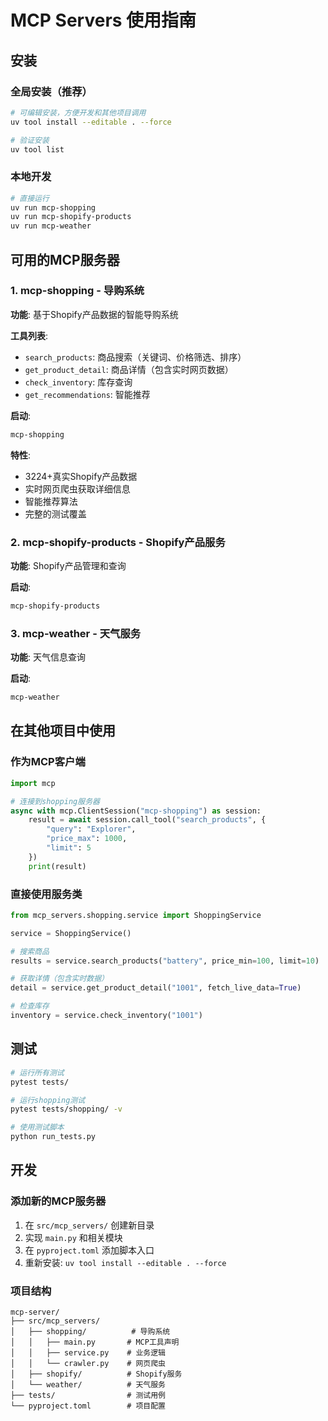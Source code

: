 # MCP Servers 使用指南

## 安装

### 全局安装（推荐）
```bash
# 可编辑安装，方便开发和其他项目调用
uv tool install --editable . --force

# 验证安装
uv tool list
```

### 本地开发
```bash
# 直接运行
uv run mcp-shopping
uv run mcp-shopify-products  
uv run mcp-weather
```

## 可用的MCP服务器

### 1. mcp-shopping - 导购系统
**功能**: 基于Shopify产品数据的智能导购系统

**工具列表**:
- `search_products`: 商品搜索（关键词、价格筛选、排序）
- `get_product_detail`: 商品详情（包含实时网页数据）
- `check_inventory`: 库存查询
- `get_recommendations`: 智能推荐

**启动**:
```bash
mcp-shopping
```

**特性**:
- 3224+真实Shopify产品数据
- 实时网页爬虫获取详细信息
- 智能推荐算法
- 完整的测试覆盖

### 2. mcp-shopify-products - Shopify产品服务
**功能**: Shopify产品管理和查询

**启动**:
```bash
mcp-shopify-products
```

### 3. mcp-weather - 天气服务
**功能**: 天气信息查询

**启动**:
```bash
mcp-weather
```

## 在其他项目中使用

### 作为MCP客户端
```python
import mcp

# 连接到shopping服务器
async with mcp.ClientSession("mcp-shopping") as session:
    result = await session.call_tool("search_products", {
        "query": "Explorer",
        "price_max": 1000,
        "limit": 5
    })
    print(result)
```

### 直接使用服务类
```python
from mcp_servers.shopping.service import ShoppingService

service = ShoppingService()

# 搜索商品
results = service.search_products("battery", price_min=100, limit=10)

# 获取详情（包含实时数据）
detail = service.get_product_detail("1001", fetch_live_data=True)

# 检查库存
inventory = service.check_inventory("1001")
```

## 测试

```bash
# 运行所有测试
pytest tests/

# 运行shopping测试
pytest tests/shopping/ -v

# 使用测试脚本
python run_tests.py
```

## 开发

### 添加新的MCP服务器
1. 在 `src/mcp_servers/` 创建新目录
2. 实现 `main.py` 和相关模块
3. 在 `pyproject.toml` 添加脚本入口
4. 重新安装: `uv tool install --editable . --force`

### 项目结构
```
mcp-server/
├── src/mcp_servers/
│   ├── shopping/          # 导购系统
│   │   ├── main.py       # MCP工具声明
│   │   ├── service.py    # 业务逻辑
│   │   └── crawler.py    # 网页爬虫
│   ├── shopify/          # Shopify服务
│   └── weather/          # 天气服务
├── tests/                # 测试用例
└── pyproject.toml        # 项目配置
```
